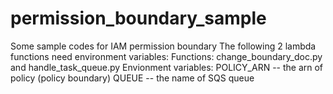 # permission_boundary_sample
Some sample codes for IAM permission boundary
The following 2 lambda functions need environment variables:
   Functions: change_boundary_doc.py and handle_task_queue.py
   Envionment variables:
      POLICY_ARN	-- the arn of policy (policy boundary)
      QUEUE	      -- the name of SQS queue
   
